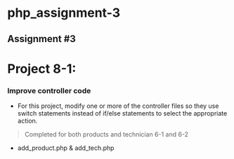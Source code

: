 # php_assignment-3
## Assignment #3

# Project 8-1:	
### Improve controller code
* For this project, modify one or more of the controller files so they use switch statements instead of if/else statements to select the appropriate action. 

> Completed for both products and technician 6-1 and 6-2
* add_product.php & add_tech.php

